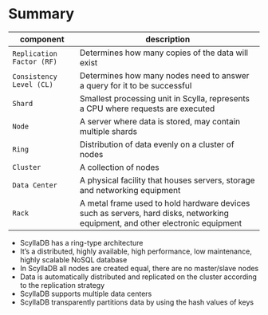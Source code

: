 # Summary

| component | description |
|-----------|-------------|
| `Replication Factor (RF)` | Determines how many copies of the data will exist |
| `Consistency Level (CL)` | Determines how many nodes need to answer a query for it to be successful |
| `Shard` | Smallest processing unit in Scylla, represents a CPU where requests are executed |
| `Node` | A server where data is stored, may contain multiple shards |
| `Ring` | Distribution of data evenly on a cluster of nodes  |
| `Cluster` | A collection of nodes |
| `Data Center` | A physical facility that houses servers, storage and networking equipment  |
| `Rack` | A metal frame used to hold hardware devices such as servers, hard disks, networking equipment, and other electronic equipment |

- ScyllaDB has a ring-type architecture
- It’s a distributed, highly available, high performance, low maintenance, highly scalable NoSQL database
- In ScyllaDB all nodes are created equal, there are no master/slave nodes
- Data is automatically distributed and replicated on the cluster according to the replication strategy
- ScyllaDB supports multiple data centers
- ScyllaDB transparently partitions data by using the hash values of keys
